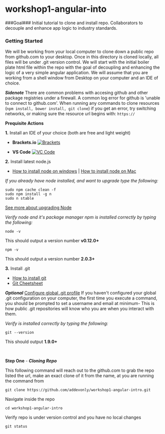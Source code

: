 # workshop1-angular-into
###Goal###
Initial tutorial to clone and install repo. Collaborators to decouple and enhance app logic to industry standards.

### Getting Started
We will be working from your local computer to clone down a public repo from github.com to your desktop. Once in this directory is cloned locally, all files will be under .git version control. We will start with the initial boiler plate html file within the repo with the goal of decoupling and enhancing the logic of a very simple angular application. We will assume that you are working from a shell window from Desktop on your computer and an IDE of choice.

***Sidenote*** There are common problems with accesing github and other package registries under a firewall. A common log error for github is 'unable to connect to github.com'. When running any commands to clone resources (`npm install, bower install, git clone`) if you get an error, try switching networks, or making sure the resource url begins with:  `https://`

**Prequisite Actions**

**1.** Install an IDE of your choice (both are free and light weight)
* **Brackets.io**
[![Brackets](http://brackets.io/img/hero.png "Adobe Brackets")](http://brackets.io/)


* **VS Code**
[![VC Code](https://code.visualstudio.com/Content/images/hero-osx.png "VS Code IDE")](https://code.visualstudio.com/)


**2.** Install latest node.js <br />
* [How to install node on windows](http://blog.teamtreehouse.com/install-node-js-npm-windows) | [How to install node on Mac](http://blog.teamtreehouse.com/install-node-js-npm-mac)

*If you already have node installed, and want to upgrade type the following:*

    sudo npm cache clean -f
    sudo npm install -g n
    sudo n stable

[See more about upgrading Node](http://davidwalsh.name/upgrade-nodejs)

*Verify node and it's package manager npm is installed correctly by typing the following:*

    node -v
This should output a version number **v0.12.0+**

    npm -v
This should output a version number **2.0.3+**



**3.** Install .git <br />
* [How to install git](https://git-scm.com/book/en/v2/Getting-Started-Installing-Git)
* [Git Cheetsheet](https://training.github.com/kit/downloads/github-git-cheat-sheet.pdf)

***Optional*** [Configure global .git profile](https://git-scm.com/book/en/v2/Getting-Started-First-Time-Git-Setup)
If you haven't configured your global .git configuration on your computer, the first time you execute a command, you should be prompted to set a username and email at minimum- This is how public .git repositories will know who you are when you interact with them.

*Verify is installed correctly by typing the following:*


    git --version
This should output **1.9.0+**

<br/>


**Step One** - ***Cloning Repo***

This following command will reach out to the github.com to grab the repo listed the url, make an exact clone of it from the name, at you are running the command from

    git clone https://github.com/addevonly/workshop1-angular-intro.git

Navigate inside the repo

    cd workshop1-angular-intro

Verify repo is under version control and you have no local changes

    git status

